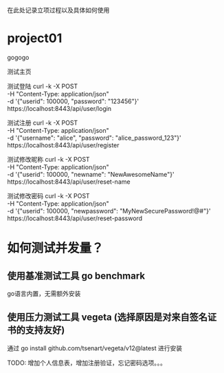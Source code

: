 
在此处记录立项过程以及具体如何使用

# project01
gogogo

测试主页


测试登陆
curl -k -X POST \
  -H "Content-Type: application/json" \
  -d '{"userid": 100000, "password": "123456"}' \
  https://localhost:8443/api/user/login

测试注册
curl -k -X POST \
      -H "Content-Type: application/json" \
      -d '{"username": "alice", "password": "alice_password_123"}' \
      https://localhost:8443/api/user/register

测试修改昵称
curl -k -X POST \
  -H "Content-Type: application/json" \
  -d '{"userid": 100000, "newname": "NewAwesomeName"}' \
  https://localhost:8443/api/user/reset-name

测试修改密码
curl -k -X POST \
  -H "Content-Type: application/json" \
  -d '{"userid": 100000, "newpassword": "MyNewSecurePassword!@#"}' \
  https://localhost:8443/api/user/reset-password

# 如何测试并发量？

## 使用基准测试工具 go benchmark
go语言内置，无需额外安装

## 使用压力测试工具 vegeta (选择原因是对来自签名证书的支持友好)
通过 go install github.com/tsenart/vegeta/v12@latest 进行安装



TODO: 增加个人信息表，增加注册验证，忘记密码选项。。。